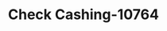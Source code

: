 ---
f_zip-code: 70805
f_state-code: LA
title: Check Cashing-10764
f_phone: 225-355-6824
f_city-only: Baton Rouge
f_address: 4765 Plank Road Baton Rouge
f_location-unique-id: '10764'
slug: check-cashing-10764
updated-on: '2024-05-30T13:46:58.046Z'
created-on: '2024-05-30T13:36:59.803Z'
published-on: '2024-05-30T13:54:32.469Z'
f_city-state: cms/city/baton-rouge-la.md
f_company: cms/company/check-cashing.md
f_state: cms/state/louisiana.md
layout: '[payday-loan].html'
tags: payday-loan
---